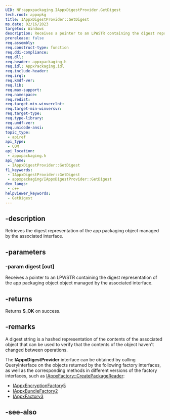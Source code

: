 ```yaml
---
UID: NF:appxpackaging.IAppxDigestProvider.GetDigest
tech.root: appxpkg
title: IAppxDigestProvider::GetDigest
ms.date: 02/16/2023
targetos: Windows
description: Receives a pointer to an LPWSTR containing the digest representation of the app packaging object object managed by the associated interface.
prerelease: false
req.assembly: 
req.construct-type: function
req.ddi-compliance: 
req.dll: 
req.header: appxpackaging.h
req.idl: AppxPackaging.idl
req.include-header: 
req.irql: 
req.kmdf-ver: 
req.lib: 
req.max-support: 
req.namespace: 
req.redist: 
req.target-min-winverclnt: 
req.target-min-winversvr: 
req.target-type: 
req.type-library: 
req.umdf-ver: 
req.unicode-ansi: 
topic_type:
 - apiref
api_type:
 - COM
api_location:
 - appxpackaging.h
api_name:
 - IAppxDigestProvider::GetDigest
f1_keywords:
 - IAppxDigestProvider::GetDigest
 - appxpackaging/IAppxDigestProvider::GetDigest
dev_langs:
 - c++
helpviewer_keywords:
 - GetDigest
---
```


## -description

Retrieves the digest representation of the app packaging object managed by the associated interface.

## -parameters

### -param digest [out]

Receives a pointer to an LPWSTR containing the digest representation of the app packaging object object managed by the associated interface.

## -returns

Returns **S_OK** on success.

## -remarks

A digest string is a hashed representation of the contents of the associated object that can be used to verify that the contents of the object haven't changed between operations.

The **IAppxDigestProvider** interface can be obtained by calling QueryInterface on the objects returned by the following factory interfaces, as well as the corresponding methods in different versions of the factory interfaces, such as [IAppxFactory::CreatePackageReader](nf-appxpackaging-iappxfactory-createpackagereader.md): 

- [IAppxEncryptionFactory5](nn-appxpackaging-iappxencryptionfactory4.md)
- [IAppxBundleFactory2](nn-appxpackaging-iappxbundlefactory2.md)
- [IAppxFactory3](nn-appxpackaging-iappxfactory3.md)


## -see-also

